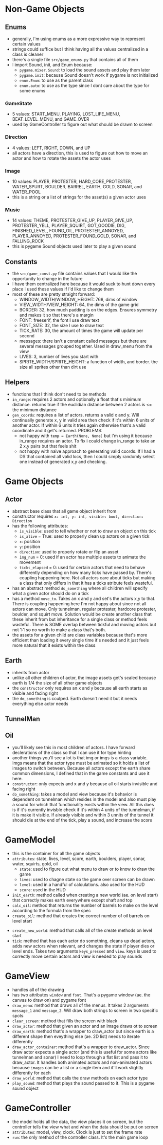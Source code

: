 # Non-Game Objects
## Enums
- generally, I'm using enums as a more expressive way to represent certain values
- strings could suffice but I think having all the values centralized in a class is cleaner
- there's a single file `src/game_enums.py` that contains all of them
- I import Sound, init, and Enum because:
    - `pygame.mixer.Sound`: to load the sound assets and play them later
    - `pygame.init`: because Sound doesn't work if pygame is not initialized
    - `enum.Enum`: to use as the parent class
    - `enum.auto`: to use as the type since I dont care about the type for some enums

### GameState
- 5 values: START_MENU, PLAYING, LOST_LIFE_MENU, BEAT_LEVEL_MENU, and GAME_OVER
- used by GameController to figure out what should be drawn to screen

### Direction
- 4 values: LEFT, RIGHT, DOWN, and UP
- all actors have a direction, this is used to figure out how to move an actor and how to rotate the assets the actor uses

### Image
- 10 values: PLAYER, PROTESTER, HARD_CORE_PROTESTER, WATER_SPURT, BOULDER, BARREL, EARTH, GOLD, SONAR, and WATER_POOL
- this is a string or a list of strings for the asset(s) a given actor uses

### Music
- 14 values: THEME, PROTESTER_GIVE_UP, PLAYER_GIVE_UP, PROTESTER_YELL, PLAYER_SQUIRT, GOT_GOODIE, DIG, FINISHED_LEVEL, FOUND_OIL, PROTESTER_ANNOYED, PLAYER_ANNOYED, PROTESTER_FOUND_GOLD, SONAR, and FALLING_ROCK
- this is pygame Sound objects used later to play a given sound

## Constants
- the `src/game_const.py` file contains values that I would like the opportunity to change in the future
- I have them centralized here because it would suck to hunt down every place I used these values if I'd like to change them
- most of these are pretty straight forward:
    - WINDOW_WIDTH/WINDOW_HEIGHT: 768, dims of window
    - VIEW_WIDTH/VIEW_HEIGHT: 64, the dims of  the game grid
    - BORDER: 32, how much padding is on the edges. Ensures symmetry and makes it so that there's a margin
    - FONT: freeserif, the font I use draw text
    - FONT_SIZE: 32, the size I use to draw text
    - TICK_RATE: 30, the amount of times the game will update per second
    - messages: there isn't a constant called messages but there are several messages grouped together. Used in draw_menu from the view
    - LIVES: 3, number of lives you start with
    - SPRITE_WIDTH/SPRITE_HEIGHT: a function of width, and border. the size all sprites other than dirt use

## Helpers
- functions that I think don't need to be methods
- `in_range`: requires 2 actors and optionally a float that's minimum distance. returns true if the euclidian distance between 2 actors is <= the minimum distance
- `gen_coords`: requires a list of actors. returns a valid x and y. Will continually generate x, y in valid area then check if it's within 6 units of another actor. If within 6 units it tries again otherwise that's a valid coordinate and it get's returned. PROBLEMS:
    - not happy with `temp = Earth(None, None)` but I'm using it because in_range requires an actor. To fix i could change in_range to take an 2 x,y pairs but that feels shit
    - not happy with naive approach to generating valid coords. If I had a DS that contained all valid locs, then I could simply randomly select one instead of generated x,y and checking.

# Game Objects
## Actor
- abstract base class that all game object inherit from
- constructor requires `x: int, y: int, visible: bool, direction: Direction`
- has the following attributes:
    - `is_visible`: used to tell whether or not to draw an object on this tick
    - `is_alive` = True: used to properly clean up actors on a given tick
    - `x`: position
    - `y`: position
    - `direction`: used to properly rotate or flip an asset
    - `img_num` = 0: used if an actor has multiple assets to animate the movement
    - `ticks_elapsed` = 0: used for certain actors that need to behave differently depending on how many ticks have passed by. There's coupling happening here. Not all actors care about ticks but making a class that only differs in that it has a ticks atribute feels wasteful.
- has an abstract method `do_something` where all children will specify what a given actor should do on a tick
- has a method `move_to`. Takes an x and y and set's the actors x,y to that. There is coupling happening here I'm not happy about since not all actors can move. Only tunnelman, regular protester, hardcore protester, boulder, and squirt move. Solution would be create another class that these inherit from but inheritance for a single class or method feels wasteful. There is SOME overlap between tickful and moving actors but not 1:1 so no worth to make a class that's both.
- the assets for a given child are class variables because that's more efficient than loading it every single time it's needed and it just feels more natural that it exists within the class

## Earth
- inherits from actor
- unlike all other children of actor, the image assets get's scaled because earth is 1/4 the size of all other game objects
- the `constructor` only requires an x and y because all earth starts as visible and facing right
- the `do_something` is coulped. Earth doesn't need it but it needs everything else actor needs

## TunnelMan
## Oil
- you'll likely see this in most children of actors. I have forward declerations of the class so that I can use it for type hinting
- another things you'll see a lot is that img or imgs is a class variable. Imgs means that the actor type must be animated so it holds a list of images to switch between. Because all actors except the earth share common dimensions, I defined that in the game constants and use it here.
- `constructor`: only expects and x and y because all oil starts invisible and facing right
- `do_something`: takes a model and view because it's behavior is dependent on tunnelman which resides in the model and also must play a sound for which that functionality exists within the view. All this does is if it's currently invisble check if it's within 4 units of the tunnelman, if it is make it visible. If already visible and within 3 unnits of the tunnel it should die at the end of the tick, play a sound, and increase the score

# GameModel
- this is the container for all the game objects
- `attributes`: state, lives, level, score, earth, boulders, player, sonar, water, squirts, gold, oil
    - `state`: used to figure out what menu to draw or to know to draw the game
    - `lives`: used to chagne state so the game over screen can be drawn
    - `level`: used in a handful of calculations. also used for the HUD
    - `score`: used in the HUD
- `init_earth`: method called when creating a new world (ae. on level start) that correctly makes earth everywhere except shaft and top
- `calc_oil`: method that returns the number of barrels to make on the level according to the formula from the spec
- `create_oil`: method that creates the correct number of oil barrels on level start
<!-- ADD HERE -->
- `create_new_world`: method that calls all of the create methods on level start
- `tick`: method that has each actor do something, cleans up dead actors, adds new actors when relevant, and changes the state if player dies or level ends. Takes two arguments `keys_pressed` and `view`. keys is used to correctly move certain actors and view is needed to play sounds

# GameView
- handles all of the drawing
- has two attributes `window` and `font`. That's a pygame window (ae. the canvas to draw on) and pygame font
- `draw_menu`: method that draws all of the menus. It takes 2 arguments `message_1` and `message_2`. Will draw both strings to screen in two specific spots
- `clear_screen`: method that fills the screen with black
- `draw_actor`: method that given an actor and an image draws ot to screen
- `draw_earth`: method that's a wrapper to draw_actor but since earth is a different shape then eveything else (ae. 2D list) needs to iterate differently
- `draw_actor_container`: method that's a wrapper to draw_actor. Since draw actor expects a single actor (and this is useful for some actors like tunnelman and sonar) I need to loop through a flat list and pass it to draw_actor. It handles both animated actors and non-animated actors because `images` can be a list or a single item and it'll work slightly differently for each
- `draw_world`: method that calls the draw methods on each actor type
- `play_sound`: method that plays the sound passed to it. This is a pygame sound object

# GameController
- the model holds all the data, the view places it on screen, but the controller tells the view what and when the data should be put on screen
- `attributes`: model, view, clock. Clock is just to set the frame rate
- `run`: the only method of the controller class. It's the main game loop